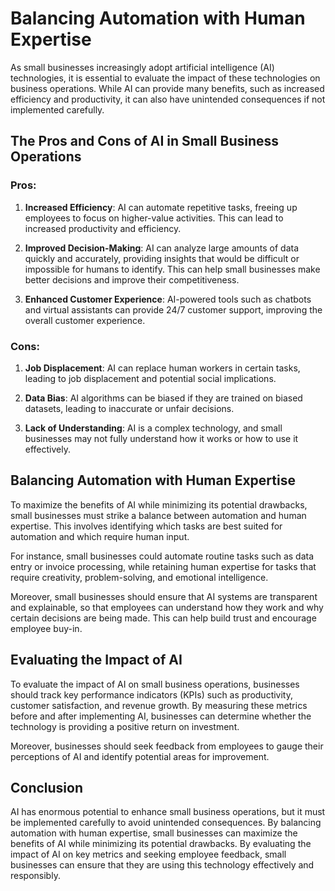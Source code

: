 Balancing Automation with Human Expertise
==============================================================================================================

As small businesses increasingly adopt artificial intelligence (AI) technologies, it is essential to evaluate the impact of these technologies on business operations. While AI can provide many benefits, such as increased efficiency and productivity, it can also have unintended consequences if not implemented carefully.

The Pros and Cons of AI in Small Business Operations
----------------------------------------------------

### Pros:

1. **Increased Efficiency**: AI can automate repetitive tasks, freeing up employees to focus on higher-value activities. This can lead to increased productivity and efficiency.

2. **Improved Decision-Making**: AI can analyze large amounts of data quickly and accurately, providing insights that would be difficult or impossible for humans to identify. This can help small businesses make better decisions and improve their competitiveness.

3. **Enhanced Customer Experience**: AI-powered tools such as chatbots and virtual assistants can provide 24/7 customer support, improving the overall customer experience.

### Cons:

1. **Job Displacement**: AI can replace human workers in certain tasks, leading to job displacement and potential social implications.

2. **Data Bias**: AI algorithms can be biased if they are trained on biased datasets, leading to inaccurate or unfair decisions.

3. **Lack of Understanding**: AI is a complex technology, and small businesses may not fully understand how it works or how to use it effectively.

Balancing Automation with Human Expertise
-----------------------------------------

To maximize the benefits of AI while minimizing its potential drawbacks, small businesses must strike a balance between automation and human expertise. This involves identifying which tasks are best suited for automation and which require human input.

For instance, small businesses could automate routine tasks such as data entry or invoice processing, while retaining human expertise for tasks that require creativity, problem-solving, and emotional intelligence.

Moreover, small businesses should ensure that AI systems are transparent and explainable, so that employees can understand how they work and why certain decisions are being made. This can help build trust and encourage employee buy-in.

Evaluating the Impact of AI
---------------------------

To evaluate the impact of AI on small business operations, businesses should track key performance indicators (KPIs) such as productivity, customer satisfaction, and revenue growth. By measuring these metrics before and after implementing AI, businesses can determine whether the technology is providing a positive return on investment.

Moreover, businesses should seek feedback from employees to gauge their perceptions of AI and identify potential areas for improvement.

Conclusion
----------

AI has enormous potential to enhance small business operations, but it must be implemented carefully to avoid unintended consequences. By balancing automation with human expertise, small businesses can maximize the benefits of AI while minimizing its potential drawbacks. By evaluating the impact of AI on key metrics and seeking employee feedback, small businesses can ensure that they are using this technology effectively and responsibly.
